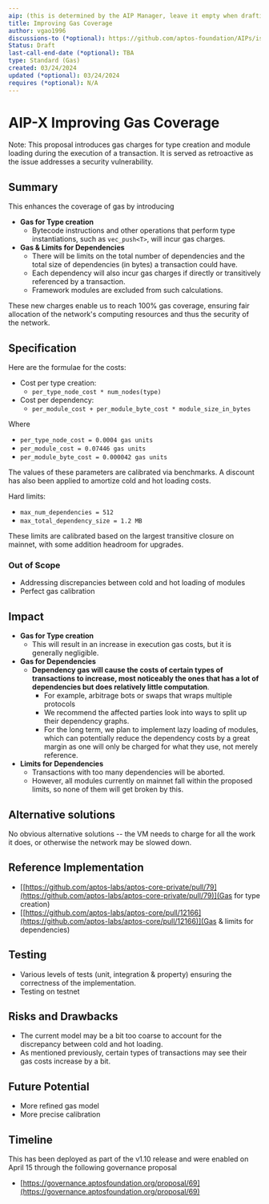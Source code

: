 ```yaml
---
aip: (this is determined by the AIP Manager, leave it empty when drafting)
title: Improving Gas Coverage
author: vgao1996
discussions-to (*optional): https://github.com/aptos-foundation/AIPs/issues/427
Status: Draft
last-call-end-date (*optional): TBA
type: Standard (Gas)
created: 03/24/2024
updated (*optional): 03/24/2024
requires (*optional): N/A
---
```


# AIP-X Improving Gas Coverage

Note: This proposal introduces gas charges for type creation and module loading during the execution of a transaction. It is served as retroactive as the issue addresses a security vulnerability.

## Summary

This enhances the coverage of gas by introducing

- **Gas for Type creation**
    - Bytecode instructions and other operations that perform type instantiations, such as `vec_push<T>`, will incur gas charges.
- **Gas & Limits for Dependencies**
    - There will be limits on the total number of dependencies and the total size of dependencies (in bytes) a transaction could have.
    - Each dependency will also incur gas charges if directly or transitively referenced by a transaction.
    - Framework modules are excluded from such calculations.

These new charges enable us to reach 100% gas coverage, ensuring fair allocation
of the network's computing resources and thus the security of the network.

## Specification

Here are the formulae for the costs:

- Cost per type creation:
    - `per_type_node_cost * num_nodes(type)`
- Cost per dependency:
    - `per_module_cost + per_module_byte_cost * module_size_in_bytes`

Where

- `per_type_node_cost = 0.0004 gas units`
- `per_module_cost = 0.07446 gas units`
- `per_module_byte_cost = 0.000042 gas units`

The values of these parameters are calibrated via benchmarks. A discount has also been applied to amortize cold and hot loading costs.

Hard limits:

- `max_num_dependencies = 512`
- `max_total_dependency_size = 1.2 MB`

These limits are calibrated based on the largest transitive closure on mainnet, with some addition headroom for upgrades.

### Out of Scope

- Addressing discrepancies between cold and hot loading of modules
- Perfect gas calibration

## Impact

- **Gas for Type creation**
    - This will result in an increase in execution gas costs, but it is generally negligible.
- **Gas for Dependencies**
    - **Dependency gas will cause the costs of certain types of transactions to increase, most noticeably the ones that has a lot of dependencies but does relatively little computation**.
        - For example, arbitrage bots or swaps that wraps multiple protocols
        - We recommend the affected parties look into ways to split up their dependency graphs.
        - For the long term, we plan to implement lazy loading of modules, which can potentially reduce the dependency costs by a great margin as one will only be charged for what they use, not merely reference.
- **Limits for Dependencies**
    - Transactions with too many dependencies will be aborted.
    - However, all modules currently on mainnet fall within the proposed limits, so none of them will get broken by this.

## Alternative solutions

No obvious alternative solutions -- the VM needs to charge for all the work it does, or otherwise the network may be slowed down.

## Reference Implementation

- [[https://github.com/aptos-labs/aptos-core-private/pull/79](https://github.com/aptos-labs/aptos-core-private/pull/79)](Gas for type creation)
- [[https://github.com/aptos-labs/aptos-core/pull/12166](https://github.com/aptos-labs/aptos-core/pull/12166)](Gas & limits for dependencies)

## Testing

- Various levels of tests (unit, integration & property) ensuring the correctness of the implementation.
- Testing on testnet

## Risks and Drawbacks

- The current model may be a bit too coarse to account for the discrepancy between cold and hot loading.
- As mentioned previously, certain types of transactions may see their gas costs increase by a bit.

## Future Potential

- More refined gas model
- More precise calibration

## Timeline

This has been deployed as part of the v1.10 release and were enabled on April 15 through the following governance proposal

- [https://governance.aptosfoundation.org/proposal/69](https://governance.aptosfoundation.org/proposal/69)
